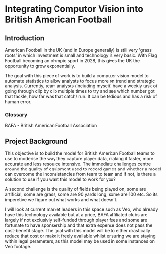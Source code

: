 # Integrating Computor Vision into British American Football

## Introduction
American Football in the UK (and in Europe generally) is still very 'grass roots' in which investment is small and technology is very basic. With Flag Football becoming an olympic sport in 2028, this gives the UK the opportunity to grow exponentially.

The goal with this piece of work is to build a computer vision model to automate statistics to allow analysts to focus more on trend and strategic analysis. Currently, team analysts (including myself) have a weekly task of going through clip by clip multiple times to try and see which number got that tackle, how far was that catch/ run. It can be tedious and has a risk of human error.

### Glossary

BAFA - British American Football Association

## Project Background 

This objective is to build the model for British American Football teams to use to moderise the way they capture player data, making it faster, more accurate and less resource intensive. The immediate challenges centre around the quality of equipment used to record games and whether a model can overcome the inconsistancies from team to team and if not, is there a solution to use if you want this model to work for you?

A second challenge is the quality of fields being played on, some are artificial, some are grass, some are 90 yards long, some are 100 etc. So its imperetive we figure out what works and what doesn't. 

I will look at current market leaders in this space such as Veo, who already have this technology available but at a price, BAFA affiliated clubs are largely if not exclusivly self-funded through player fees and some are fortunate to have sponsership and that extra expense does not pass the cost-benefit stage. The goal with this model will be to either drastically reduce that cost or make it freely available whilst ensuring we are staying within legal perameters, as this model may be used in some instances on Veo footage. 
